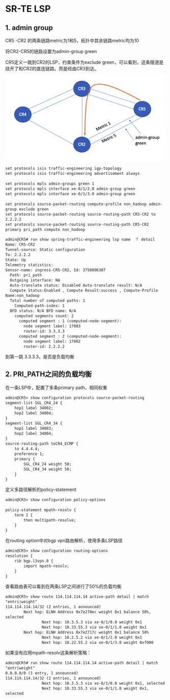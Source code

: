 #  SR-TE LSP

## 1. admin group



CR5 -CR2 的两条链路metric为1和5，拓扑中其余链路metric均为10

将CR2-CR5的链路设置为admin-group green

CR5定义一跳到CR2的LSP，约束条件为exclude green，可以看到，这条隧道是绕开了和CR2的直连链路。而是经由CR3到达。

![image-20200321003103685](img/image-20200321003103685.png)

```
set protocols isis traffic-engineering igp-topology
set protocols isis traffic-engineering advertisement always

set protocols mpls admin-groups green 1
set protocols mpls interface xe-0/1/2.0 admin-group green
set protocols mpls interface xe-0/1/3.0 admin-group green

set protocols source-packet-routing compute-profile non_hadoop admin-group exclude green
set protocols source-packet-routing source-routing-path CR5-CR2 to 2.2.2.2
set protocols source-packet-routing source-routing-path CR5-CR2 primary pri_path compute non_hadoop
```



```
admin@CR5# run show spring-traffic-engineering lsp name  ？ detail 
Name: CR5-CR2
Tunnel-source: Static configuration
To: 2.2.2.2
State: Up
Telemetry statistics:
Sensor-name: ingress-CR5-CR2, Id: 3758096387
  Path: pri_path
  Outgoing interface: NA
  Auto-translate status: Disabled Auto-translate result: N/A
  Compute Status:Enabled , Compute Result:success , Compute-Profile Name:non_hadoop
  Total number of computed paths: 1
    Computed-path-index: 1
  BFD status: N/A BFD name: N/A
    computed segments count: 2
      computed segment : 1 (computed-node-segment): 
        node segment label: 17003
        router-id: 3.3.3.3
      computed segment : 2 (computed-node-segment): 
        node segment label: 17002
        router-id: 2.2.2.2
```







到第一跳 3.3.3.3，是否是负载均衡



## 2. PRI_PATH之间的负载均衡



在一条LSP中，配置了多条primary path，相同权重

```
admin@CR5> show configuration protocols source-packet-routing 
segment-list SGL_CR4_24 {
    hop1 label 34002;
    hop2 label 34004;
}
segment-list SGL_CR4_34 {
    hop1 label 34003;
    hop2 label 34004;
}
source-routing-path toCR4_ECMP {
    to 4.4.4.4;
    preference 1;
    primary {
        SGL_CR4_24 weight 50;
        SGL_CR4_34 weight 50;
    }
}
```



定义多路径解析的policy-statement

```
admin@CR5> show configuration policy-options 

policy-statement mpath-resolv {
    term 1 {
        then multipath-resolve;
    }
}
```



在routing option中对bgp vpn路由解析，使用多条LSP路径

```
admin@CR5> show configuration routing-options 
resolution {
    rib bgp.l3vpn.0 {
        import mpath-resolv;
    }
}
```



查看路由表可以看到在两条LSP之间进行了50%的负载均衡

```
admin@CR5> show route 114.114.114.14 active-path detail | match "entri|weight"    
114.114.114.14/32 (2 entries, 1 announced)
        Next hop: ELNH Address 0x7e270ec weight 0x1 balance 50%, selected
                Next hop: 10.3.5.3 via xe-0/1/0.0 weight 0x1
                Next hop: 10.33.55.3 via xe-0/1/1.0 weight 0x1
        Next hop: ELNH Address 0x7e2717c weight 0x1 balance 50%
                Next hop: 10.2.5.2 via xe-0/1/2.0 weight 0x1
                Next hop: 10.22.55.2 via xe-0/1/3.0 weight 0xf000
```



如果没有应用mpath-resolv这条解析策略：

```
admin@CR5# run show route 114.114.114.14 active-path detail | match "entr|weight" 
0.0.0.0/0 (1 entry, 1 announced)
114.114.114.14/32 (2 entries, 1 announced)
                Next hop: 10.3.5.3 via xe-0/1/0.0 weight 0x1, selected
                Next hop: 10.33.55.3 via xe-0/1/1.0 weight 0x1, selected
```



## 

